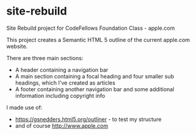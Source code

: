 site-rebuild
============

Site Rebuild project for CodeFellows Foundation Class - apple.com

This project creates a Semantic HTML 5 outline of the current apple.com website.

There are three main sections:
* A header containing a navigation bar
* A main section containing a focal heading and four smaller sub headings, which I've created as articles
* A footer containing another navigation bar and some additional information including copyright info

I made use of:
* https://gsnedders.html5.org/outliner - to test my structure
* and of course http://www.apple.com


